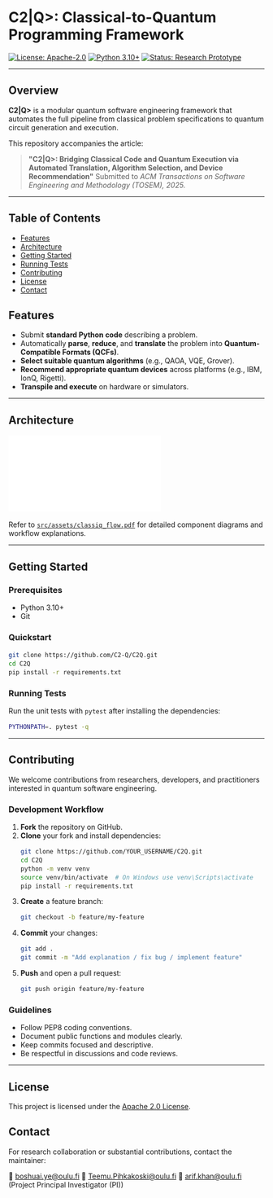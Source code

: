 # C2|Q>: Classical-to-Quantum Programming Framework

[![License: Apache-2.0](https://img.shields.io/badge/License-Apache_2.0-blue.svg)](LICENSE)
[![Python 3.10+](https://img.shields.io/badge/Python-3.10+-blue.svg)](https://www.python.org/downloads/)
[![Status: Research Prototype](https://img.shields.io/badge/status-research--prototype-orange)]()

---

## Overview

**C2|Q>** is a modular quantum software engineering framework that automates the full pipeline from classical problem specifications to quantum circuit generation and execution.

This repository accompanies the article:

> **"C2|Q>: Bridging Classical Code and Quantum Execution via Automated Translation, Algorithm Selection, and Device Recommendation"**
> Submitted to *ACM Transactions on Software Engineering and Methodology (TOSEM), 2025.*

---

## Table of Contents
- [Features](#features)
- [Architecture](#architecture)
- [Getting Started](#getting-started)
- [Running Tests](#running-tests)
- [Contributing](#contributing)
- [License](#license)
- [Contact](#contact)

## Features
- Submit **standard Python code** describing a problem.
- Automatically **parse**, **reduce**, and **translate** the problem into **Quantum-Compatible Formats (QCFs)**.
- **Select suitable quantum algorithms** (e.g., QAOA, VQE, Grover).
- **Recommend appropriate quantum devices** across platforms (e.g., IBM, IonQ, Rigetti).
- **Transpile and execute** on hardware or simulators.

---

## Architecture

![Framework Overview](./src/assets/classiq_flow.pdf)

Refer to [`src/assets/classiq_flow.pdf`](src/assets/classiq_flow.pdf) for detailed component diagrams and workflow explanations.

---

## Getting Started

### Prerequisites
- Python 3.10+
- Git

### Quickstart
```bash
git clone https://github.com/C2-Q/C2Q.git
cd C2Q
pip install -r requirements.txt
```

### Running Tests
Run the unit tests with `pytest` after installing the dependencies:
```bash
PYTHONPATH=. pytest -q
```

---

## Contributing
We welcome contributions from researchers, developers, and practitioners interested in quantum software engineering.

### Development Workflow
1. **Fork** the repository on GitHub.
2. **Clone** your fork and install dependencies:
   ```bash
   git clone https://github.com/YOUR_USERNAME/C2Q.git
   cd C2Q
   python -m venv venv
   source venv/bin/activate  # On Windows use venv\Scripts\activate
   pip install -r requirements.txt
   ```
3. **Create** a feature branch:
   ```bash
   git checkout -b feature/my-feature
   ```
4. **Commit** your changes:
   ```bash
   git add .
   git commit -m "Add explanation / fix bug / implement feature"
   ```
5. **Push** and open a pull request:
   ```bash
   git push origin feature/my-feature
   ```

### Guidelines
- Follow PEP8 coding conventions.
- Document public functions and modules clearly.
- Keep commits focused and descriptive.
- Be respectful in discussions and code reviews.

---

## License
This project is licensed under the [Apache 2.0 License](LICENSE).

## Contact
For research collaboration or substantial contributions, contact the maintainer:

📧 boshuai.ye@oulu.fi
📧 Teemu.Pihkakoski@oulu.fi
📧 arif.khan@oulu.fi (Project Principal Investigator (PI))
